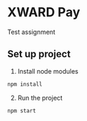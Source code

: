 # XWARD Pay
Test assignment

## Set up project
1. Install node modules
```bash
npm install
```

2. Run the project
```bash
npm start
```
